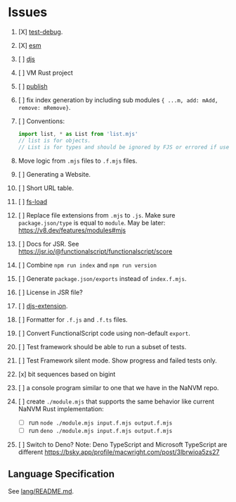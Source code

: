 # Issues

1. [X] [test-debug](./01-test-debug.md).
2. [X] [esm](./02-esm.md)
3. [ ] [djs](./03-djs.md)
4. [ ] VM Rust project
5. [ ] [publish](./05-publish.md)
6. [ ] fix index generation by including sub modules `{ ...m, add: mAdd, remove: mRemove}`.
7. [ ] Conventions:

    ```js
    import list, * as List from 'list.mjs'
    // list is for objects.
    // List is for types and should be ignored by FJS or errored if used in code.
    ```

8. Move logic from `.mjs` files to `.f.mjs` files.
9. [ ] Generating a Website.
10. [ ] Short URL table.
11. [ ] [fs-load](./11-fs-load.md)
12. [ ] Replace file extensions from `.mjs` to `.js`. Make sure `package.json/type` is equal to `module`. May be later: https://v8.dev/features/modules#mjs
13. [ ] Docs for JSR. See https://jsr.io/@functionalscript/functionalscript/score
14. [ ] Combine `npm run index` and `npm run version`
15. [ ] Generate `package.json/exports` instead of `index.f.mjs`.
16. [ ] License in JSR file?
17. [ ] [djs-extension](./17-djs-extension.md).
18. [ ] Formatter for `.f.js` and `.f.ts` files.
19. [ ] Convert FunctionalScript code using non-default `export`.
20. [ ] Test framework should be able to run a subset of tests.
21. [ ] Test Framework silent mode. Show progress and failed tests only.
22. [x] bit sequences based on bigint
23. [ ] a console program similar to one that we have in the NaNVM repo.
24. [ ] create `./module.mjs` that supports the same behavior like current NaNVM Rust implementation:
    - [ ] run `node ./module.mjs input.f.mjs output.f.mjs`
    - [ ] run `deno ./module.mjs input.f.mjs output.f.mjs`
25. [ ] Switch to Deno? Note: Deno TypeScript and Microsoft TypeScript are different https://bsky.app/profile/macwright.com/post/3lbrwioa5zs27 

## Language Specification

See [lang/README.md](./lang/README.md).

